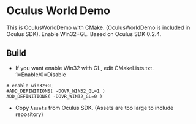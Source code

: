# Oculus World Demo 

This is OculusWorldDemo with CMake. (OculusWorldDemo is included in Oculus SDK). Enable Win32+GL. Based on Oculus SDK 0.2.4.

## Build
* If you want enable Win32 with GL, edit CMakeLists.txt. 1=Enable/0=Disable
```
# enable win32+GL
#ADD_DEFINITIONS( -DOVR_WIN32_GL=1 )
ADD_DEFINITIONS( -DOVR_WIN32_GL=0 )
```

* Copy ```Assets``` from Oculus SDK. (Assets are too large to include repository)
